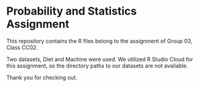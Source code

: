 # Probability and Statistics Assignment

This repository contains the R files belong to the assignment of Group 03, Class CC02.

Two datasets, Diet and Machine were used. We utilized R Studio Cloud for this assignment, so the directory paths to our datasets are not available.

Thank you for checking out.
